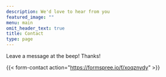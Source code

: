 ```yaml
---
description: We'd love to hear from you
featured_image: ""
menu: main
omit_header_text: true
title: Contact
type: page
---
```



Leave a message at the beep! Thanks!

{{< form-contact action="https://formspree.io/f/xoqznydy"  >}}

